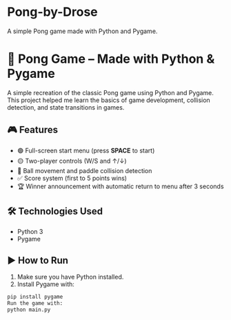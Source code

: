 # Pong-by-Drose
A simple Pong game made with Python and Pygame.
# 🏓 Pong Game – Made with Python & Pygame

A simple recreation of the classic Pong game using Python and Pygame.  
This project helped me learn the basics of game development, collision detection, and state transitions in games.

## 🎮 Features

- 🟢 Full-screen start menu (press **SPACE** to start)
- 🟡 Two-player controls (W/S and ↑/↓)
- 🔄 Ball movement and paddle collision detection
- ✅ Score system (first to 5 points wins)
- 🏆 Winner announcement with automatic return to menu after 3 seconds

## 🛠 Technologies Used

- Python 3
- Pygame

## ▶️ How to Run

1. Make sure you have Python installed.
2. Install Pygame with:

```bash
pip install pygame
Run the game with:
python main.py
